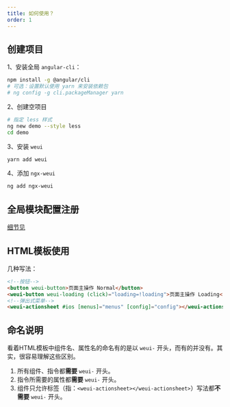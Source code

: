 ```yaml
---
title: 如何使用？
order: 1
---
```


## 创建项目

1、安装全局 `angular-cli`：

```bash
npm install -g @angular/cli
# 可选：设置默认使用 yarn 来安装依赖包
# ng config -g cli.packageManager yarn
```

2、创建空项目

```bash
# 指定 less 样式
ng new demo --style less
cd demo
```

3、安装 `weui`

```bash
yarn add weui
```

4、添加 `ngx-weui`

```bash
ng add ngx-weui
```

## 全局模块配置注册

[细节见](/docs/config)

## HTML模板使用

几种写法：

```html
<!--按钮-->
<button weui-button>页面主操作 Normal</button>
<weui-button weui-loading (click)="loading=!loading">页面主操作 Loading</weui-button>
<!--弹出式菜单-->
<weui-actionsheet #ios [menus]="menus" [config]="config"></weui-actionsheet>
```

## 命名说明

看着HTML模板中组件名、属性名的命名有的是以 `weui-` 开头，而有的并没有。其实，很容易理解这些区别。

1. 所有组件、指令都**需要** `weui-` 开头。
2. 指令所需要的属性都**需要** `weui-` 开头。
3. 组件只允许标签（指：`<weui-actionsheet></weui-actionsheet>`）写法都**不需要** `weui-` 开头。

